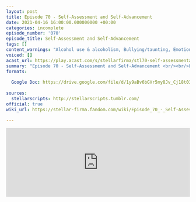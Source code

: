 ```yaml
---
layout: post
title: Episode 70 - Self-Assessment and Self-Advancement
date: 2021-04-16 16:00:00.000000000 +00:00
categories: incomplete
episode_number: '070'
episode_title: Self-Assessment and Self-Advancement
tags: []
content_warnings: "Alcohol use & alcoholism, Bullying/taunting, Emotional abuse, Emetophobia (inc SFX), Discussion of: break-ins, unsafe consumption, childhood trauma, Mentions of: fire & immolation, death, blood, electrocution, toilet humour, SFX: shouting, static"
voiced: []
acast_url: https://play.acast.com/s/stellarfirma/stl70-self-assessmentandself-advancement
summary: "Episode 70 - Self-Assessment and Self-Advancement <br/><br/>Line Manager Hartro Piltz conducts an entirely impartial self-assessment of the team to ascertain how well they think they have done. The results may shock you - or not - but regardless, all assessments are final once signed off by a line manager."
formats:
  
  Google Doc: https://drive.google.com/file/d/1y9aBv6bGVr5my8Jv_Cj18t03GMhnpJgS/view
  
sources:
  stellarscripts: http://stellarscripts.tumblr.com/
official: true
wiki_url: https://stellar-firma.fandom.com/wiki/Episode_70_-_Self-Assessment_and_Self-Advancement

---
```


<iframe title="Embed Player" width="100%" height="188px" src="https://embed.acast.com/9b621e90-6416-4c18-8fa7-f032c46c6f74/7ee2d683-e5a3-4162-84f2-ac57bba091e6" scrolling="no" frameBorder="0" style="border:none;overflow:hidden;"></iframe>
